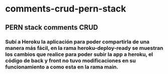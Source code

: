 # comments-crud-pern-stack
## PERN stack  comments CRUD

### Subí a Heroku la aplicación para poder compartirla de una manera más fácil, en la rama heroku-deploy-ready se muestran los cambios que realice para poder subir la app a heroku, el código de back y front no tuvo modificaciones en su funcionamiento a como esta en la rama main.
